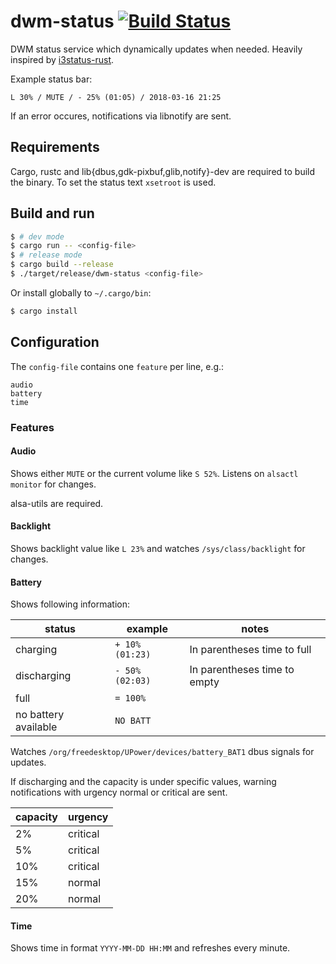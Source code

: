 # dwm-status [![Build Status](https://travis-ci.org/Gerschtli/dwm-status.svg?branch=master)](https://travis-ci.org/Gerschtli/dwm-status)

DWM status service which dynamically updates when needed.
Heavily inspired by [i3status-rust](https://github.com/greshake/i3status-rust).

Example status bar:
```
L 30% / MUTE / - 25% (01:05) / 2018-03-16 21:25
```

If an error occures, notifications via libnotify are sent.

## Requirements

Cargo, rustc and lib{dbus,gdk-pixbuf,glib,notify}-dev are required to build the binary.
To set the status text `xsetroot` is used.

## Build and run

```sh
$ # dev mode
$ cargo run -- <config-file>
$ # release mode
$ cargo build --release
$ ./target/release/dwm-status <config-file>
```
Or install globally to `~/.cargo/bin`:
```sh
$ cargo install
```

## Configuration

The `config-file` contains one `feature` per line, e.g.:
```
audio
battery
time
```

### Features

#### Audio

Shows either `MUTE` or the current volume like `S 52%`. Listens on `alsactl monitor` for changes.

alsa-utils are required.

#### Backlight

Shows backlight value like `L 23%` and watches `/sys/class/backlight` for changes.

#### Battery

Shows following information:

| status               | example         | notes                        |
| -------------------- | --------------- | ---------------------------- |
| charging             | `+ 10% (01:23)` | In parentheses time to full  |
| discharging          | `- 50% (02:03)` | In parentheses time to empty |
| full                 | `= 100%`        |                              |
| no battery available | `NO BATT`       |                              |

Watches `/org/freedesktop/UPower/devices/battery_BAT1` dbus signals for updates.

If discharging and the capacity is under specific values, warning notifications with urgency normal or critical are sent.

| capacity | urgency  |
| -------- | -------- |
| 2%       | critical |
| 5%       | critical |
| 10%      | critical |
| 15%      | normal   |
| 20%      | normal   |

#### Time

Shows time in format `YYYY-MM-DD HH:MM` and refreshes every minute.
